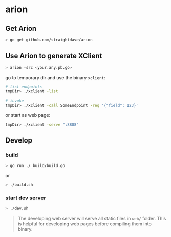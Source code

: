 arion
=======

## Get Arion
```bash
> go get github.com/straightdave/arion
```

## Use Arion to generate XClient
```bash
> arion -src <your.any.pb.go>
```

go to temporary dir and use the binary `xclient`:
```bash
# list endpoints
tmpDir> ./xclient -list

# invoke
tmpDir> ./xclient -call SomeEndpoint -req '{"field": 123}'
```
or start as web page:
```bash
tmpDir> ./xclient -serve ":8888"
```

## Develop

### build
```bash
> go run ./_build/build.go
```
or
```bash
> ./build.sh
```

### start dev server

```bash
> ./dev.sh
```

>The developing web server will serve all static files in `web/` folder.
This is helpful for developing web pages before compiling them into binary.
